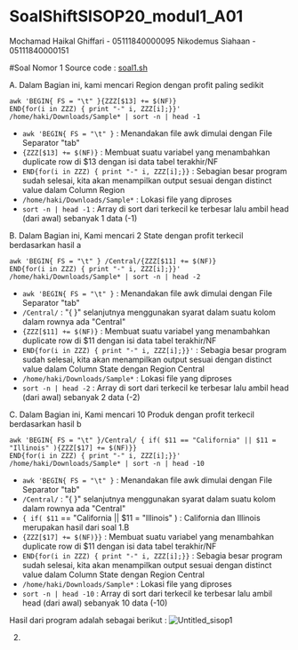 # SoalShiftSISOP20_modul1_A01

Mochamad Haikal Ghiffari -  05111840000095
Nikodemus Siahaan - 05111840000151

#Soal Nomor 1
Source code : [soal1.sh](https://github.com/GhiffariHaki/SoalShiftSISOP20_modul1_A01/blob/master/soal1/soal1.sh)

A. Dalam Bagian ini, kami mencari Region dengan profit paling sedikit

```
awk 'BEGIN{ FS = "\t" }{ZZZ[$13] += $(NF)}
END{for(i in ZZZ) { print "-" i, ZZZ[i];}}' /home/haki/Downloads/Sample* | sort -n | head -1
```
- `awk 'BEGIN{ FS = "\t" }` : Menandakan file awk dimulai dengan File Separator "tab"
- `{ZZZ[$13] += $(NF)}` : Membuat suatu variabel yang menambahkan duplicate row di $13 dengan isi data tabel terakhir/NF
- `END{for(i in ZZZ) { print "-" i, ZZZ[i];}}` : Sebagian besar program sudah selesai, kita akan menampilkan output sesuai dengan distinct
value dalam Column Region
- `/home/haki/Downloads/Sample*` : Lokasi file yang diproses
- `sort -n | head -1` : Array di sort dari terkecil ke terbesar lalu ambil head (dari awal) sebanyak 1 data (-1)

B. Dalam Bagian ini, Kami mencari 2 State dengan profit terkecil berdasarkan hasil a

```
awk 'BEGIN{ FS = "\t" } /Central/{ZZZ[$11] += $(NF)}
END{for(i in ZZZ) { print "-" i, ZZZ[i];}}' /home/haki/Downloads/Sample* | sort -n | head -2
```
- `awk 'BEGIN{ FS = "\t" }` : Menandakan file awk dimulai dengan File Separator "tab"
- `/Central/` : "{  }" selanjutnya menggunakan syarat dalam suatu kolom dalam rownya ada "Central"
- `{ZZZ[$11] += $(NF)}` : Membuat suatu variabel yang menambahkan duplicate row di $11 dengan isi data tabel terakhir/NF
- `END{for(i in ZZZ) { print "-" i, ZZZ[i];}}'` : Sebagia besar program sudah selesai, kita akan menampilkan output sesuai dengan distinct
value dalam Column State dengan Region Central
- `/home/haki/Downloads/Sample*` : Lokasi file yang diproses
- `sort -n | head -2` : Array di sort dari terkecil ke terbesar lalu ambil head (dari awal) sebanyak 2 data (-2)

C. Dalam Bagian ini, Kami mencari 10 Produk dengan profit terkecil berdasarkan hasil b

```
awk 'BEGIN{ FS = "\t" }/Central/ { if( $11 == "California" || $11 = "Illinois" ){ZZZ[$17] += $(NF)}}
END{for(i in ZZZ) { print "-" i, ZZZ[i];}}' /home/haki/Downloads/Sample* | sort -n | head -10
```
- `awk 'BEGIN{ FS = "\t" }` : Menandakan file awk dimulai dengan File Separator "tab"
- `/Central/` : "{  }" selanjutnya menggunakan syarat dalam suatu kolom dalam rownya ada "Central"
- `{ if( $11` == "California || $11 = "Illinois" ) : California dan Illinois merupakan hasil dari soal 1.B
- `{ZZZ[$17] += $(NF)}}` : Membuat suatu variabel yang menambahkan duplicate row di $11 dengan isi data tabel terakhir/NF
- `END{for(i in ZZZ) { print "-" i, ZZZ[i];}}` : Sebagia besar program sudah selesai, kita akan menampilkan output sesuai dengan distinct
value dalam Column State dengan Region Central
- `/home/haki/Downloads/Sample*` : Lokasi file yang diproses
- `sort -n | head -10` : Array di sort dari terkecil ke terbesar lalu ambil head (dari awal) sebanyak 10 data (-10)

Hasil dari program adalah sebagai berikut :
![Untitled_sisop1](https://user-images.githubusercontent.com/57068224/75025949-a49d7480-54ce-11ea-9dca-d4d1c1962019.png)

2.
